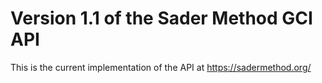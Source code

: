 # Version 1.1 of the Sader Method GCI API

This is the current implementation of the API at https://sadermethod.org/
